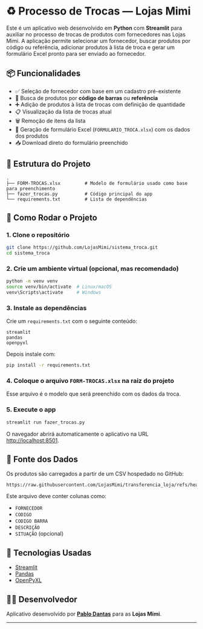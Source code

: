 
# ♻️ Processo de Trocas — Lojas Mimi

Este é um aplicativo web desenvolvido em **Python** com **Streamlit** para auxiliar no processo de trocas de produtos com fornecedores nas Lojas Mimi. A aplicação permite selecionar um fornecedor, buscar produtos por código ou referência, adicionar produtos à lista de troca e gerar um formulário Excel pronto para ser enviado ao fornecedor.

## 📦 Funcionalidades

* ✅ Seleção de fornecedor com base em um cadastro pré-existente
* 🔎 Busca de produtos por **código de barras** ou **referência**
* ➕ Adição de produtos à lista de trocas com definição de quantidade
* 📋 Visualização da lista de trocas atual
* 🗑️ Remoção de itens da lista
* 📄 Geração de formulário Excel (`FORMULARIO_TROCA.xlsx`) com os dados dos produtos
* 📥 Download direto do formulário preenchido

## 📁 Estrutura do Projeto

```
.
├── FORM-TROCAS.xlsx         # Modelo de formulário usado como base para preenchimento
├── fazer_trocas.py          # Código principal do app
└── requirements.txt         # Lista de dependências
```

## 🚀 Como Rodar o Projeto

### 1. Clone o repositório

```bash
git clone https://github.com/LojasMimi/sistema_troca.git
cd sistema_troca
```

### 2. Crie um ambiente virtual (opcional, mas recomendado)

```bash
python -m venv venv
source venv/bin/activate  # Linux/macOS
venv\Scripts\activate     # Windows
```

### 3. Instale as dependências

Crie um `requirements.txt` com o seguinte conteúdo:

```
streamlit
pandas
openpyxl
```

Depois instale com:

```bash
pip install -r requirements.txt
```

### 4. Coloque o arquivo `FORM-TROCAS.xlsx` na raiz do projeto

Esse arquivo é o modelo que será preenchido com os dados da troca.

### 5. Execute o app

```bash
streamlit run fazer_trocas.py
```

O navegador abrirá automaticamente o aplicativo na URL [http://localhost:8501](http://localhost:8501).

## 🔗 Fonte dos Dados

Os produtos são carregados a partir de um CSV hospedado no GitHub:

```
https://raw.githubusercontent.com/LojasMimi/transferencia_loja/refs/heads/main/cad_concatenado.csv
```

Este arquivo deve conter colunas como:

* `FORNECEDOR`
* `CODIGO`
* `CODIGO BARRA`
* `DESCRIÇÃO`
* `SITUAÇÃO` (opcional)

## 🧠 Tecnologias Usadas

* [Streamlit](https://streamlit.io/)
* [Pandas](https://pandas.pydata.org/)
* [OpenPyXL](https://openpyxl.readthedocs.io/)

## 👨‍💻 Desenvolvedor

Aplicativo desenvolvido por [**Pablo Dantas**](https://github.com/opablodantas) para as **Lojas Mimi**.

---

